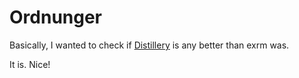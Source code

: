 # Ordnunger

Basically, I wanted to check if [Distillery](https://github.com/bitwalker/distillery) is any better than exrm was.

It is. Nice!
